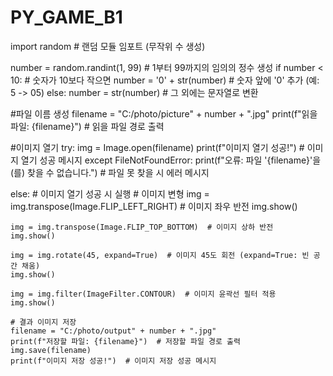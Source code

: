 # PY_GAME_B1

import random  # 랜덤 모듈 임포트 (무작위 수 생성)

number = random.randint(1, 99)  # 1부터 99까지의 임의의 정수 생성
if number < 10:  # 숫자가 10보다 작으면
    number = '0' + str(number)  # 숫자 앞에 '0' 추가 (예: 5 -> 05)
else:
    number = str(number)  # 그 외에는 문자열로 변환

#파일 이름 생성
filename = "C:/photo/picture" + number + ".jpg"
print(f"읽을 파일: {filename}")  # 읽을 파일 경로 출력

#이미지 열기
try:
    img = Image.open(filename)
    print(f"이미지 열기 성공!")  # 이미지 열기 성공 메시지
except FileNotFoundError:
    print(f"오류: 파일 '{filename}'을(를) 찾을 수 없습니다.")  # 파일 못 찾을 시 에러 메시지

else:  # 이미지 열기 성공 시 실행
    # 이미지 변형
    img = img.transpose(Image.FLIP_LEFT_RIGHT)  # 이미지 좌우 반전
    img.show()

    img = img.transpose(Image.FLIP_TOP_BOTTOM)  # 이미지 상하 반전
    img.show()

    img = img.rotate(45, expand=True)  # 이미지 45도 회전 (expand=True: 빈 공간 채움)
    img.show()

    img = img.filter(ImageFilter.CONTOUR)  # 이미지 윤곽선 필터 적용
    img.show()

    # 결과 이미지 저장
    filename = "C:/photo/output" + number + ".jpg"
    print(f"저장할 파일: {filename}")  # 저장할 파일 경로 출력
    img.save(filename)
    print(f"이미지 저장 성공!")  # 이미지 저장 성공 메시지
